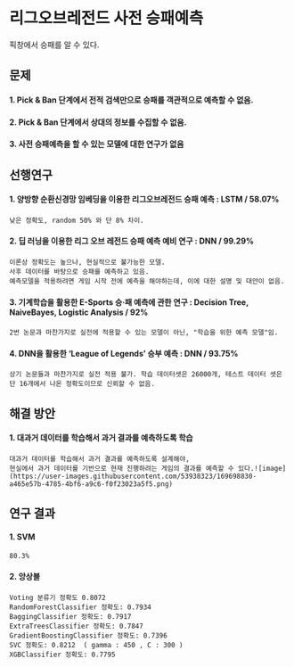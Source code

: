 # 리그오브레전드 사전 승패예측

픽창에서 승패를 알 수 있다. 

## 문제

#### 1. Pick & Ban 단계에서 전적 검색만으로 승패를 객관적으로 예측할 수 없음.
#### 2. Pick & Ban 단계에서 상대의 정보를 수집할 수 없음.
#### 3. 사전 승패예측을 할 수 있는 모델에 대한 연구가 없음

## 선행연구


#### 1. 양방향 순환신경망 임베딩을 이용한 리그오브레전드 승패 예측 : LSTM / 58.07% 
    낮은 정확도, random 50% 와 단 8% 차이.
#### 2. 딥 러닝을 이용한 리그 오브 레전드 승패 예측 예비 연구 : DNN / 99.29%
    이론상 정확도는 높으나, 현실적으로 불가능한 모델.
    사후 데이터를 바탕으로 승패를 예측하고 있음.
    예측모델을 적용하려면 게임 시작 전에 예측을 해야하는데, 이에 대한 설명 및 대안이 없음.
#### 3. 기계학습을 활용한 E-Sports 승·패 예측에 관한 연구 : Decision Tree, NaiveBayes, Logistic Analysis / 92%
    2번 논문과 마찬가지로 실전에 적용할 수 있는 모델이 아닌, "학습을 위한 예측 모델"임.
#### 4. DNN을 활용한 ‘League of Legends’ 승부 예측 : DNN / 93.75%
    상기 논문들과 마찬가지로 실전 적용 불가. 학습 데이터셋은 26000개, 테스트 데이터 셋은 단 16개에서 나온 정확도이므로 신뢰할 수 없음.

## 해결 방안
#### 1. 대과거 데이터를 학습해서 과거 결과를 예측하도록 학습
    대과거 데이터를 학습해서 과거 결과를 예측하도록 설계해야,
    현실에서 과거 데이터를 기반으로 현재 진행하려는 게임의 결과를 예측할 수 있다.![image](https://user-images.githubusercontent.com/53938323/169698830-a465e57b-4785-4bf6-a9c6-f0f23023a5f5.png)


## 연구 결과

#### 1. SVM 
    80.3%
#### 2. 앙상블
    Voting 분류기 정확도 0.8072
    RandomForestClassifier 정확도: 0.7934
    BaggingClassifier 정확도: 0.7917
    ExtraTreesClassifier 정확도: 0.7847
    GradientBoostingClassifier 정확도: 0.7396
    SVC 정확도: 0.8212  ( gamma : 450 , C : 300 )
    XGBClassifier 정확도: 0.7795
